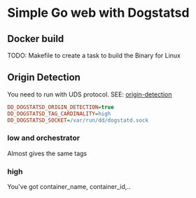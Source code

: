 # Simple Go web with Dogstatsd

## Docker build

TODO: Makefile to create a task to build the Binary for Linux

## Origin Detection

You need to run with UDS protocol. SEE: [origin-detection](https://docs.datadoghq.com/developers/dogstatsd/unix_socket/?tab=host#origin-detection)

```ini
DD_DOGSTATSD_ORIGIN_DETECTION=true
DD_DOGSTATSD_TAG_CARDINALITY=high
DD_DOGSTATSD_SOCKET=/var/run/dd/dogstatd.sock
```

### low and orchestrator

Almost gives the same tags

### high

You've got container_name, container_id,..

